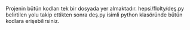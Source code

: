 Projenin bütün kodları tek bir dosyada yer almaktadır. hepsi/flolty/deş.py belirtilen yolu takip ettikten sonra deş.py isimli python klasöründe bütün kodlara erişebilirsiniz.
